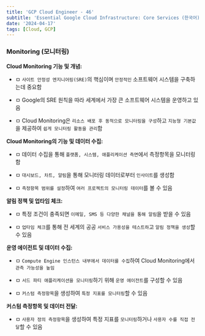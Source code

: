 ```yaml
---
title: 'GCP Cloud Engineer - 46'
subtitle: 'Essential Google Cloud Infrastructure: Core Services (한국어) - Monitoring'
date: '2024-04-17'
tags: [Cloud, GCP]
---
```


### Monitoring (모니터링)

**Cloud Monitoring 기능 및 개념:**

- ㅁ `사이트 안정성 엔지니어링(SRE)`의 핵심이며 `안정적인` 소프트웨어 시스템을 구축하는데 중요함

- ㅁ Google의 SRE 원칙을 따라 세계에서 가장 큰 소프트웨어 시스템을 운영하고 있음

- ㅁ Cloud Monitoring은 `리소스 배포 후 동적으로 모니터링을 구성`하고 `지능형 기본값`을 제공하여 `쉽게 모니터링 활동을 관리`함

**Cloud Monitoring의 기능 및 데이터 수집:**

- ㅁ 데이터 수집을 통해 `플랫폼, 시스템, 애플리케이션 측면`에서 측정항목을 모니터링함

- ㅁ `대시보드, 차트, 알림`을 통해 모니터링 데이터로부터 `인사이트`를 생성함

- ㅁ `측정항목 범위를 설정`하여 `여러 프로젝트의 모니터링 데이터`를 볼 수 있음

**알림 정책 및 업타임 체크:**

- ㅁ 특정 조건이 충족되면 `이메일, SMS 등 다양한 채널을 통해 알림`을 받을 수 있음

- ㅁ `업타임 체크`를 통해 전 세계의 공공 `서비스 가용성을 테스트하`고 `알림 정책을 생성`할 수 있음

**운영 에이전트 및 데이터 수집:**

- ㅁ `Compute Engine 인스턴스 내부에서 데이터를 수집`하여 Cloud Monitoring에서 `관측 가능성을 높임`

- ㅁ `서드 파티 애플리케이션을 모니터링`하기 위해 `운영 에이전트`를 구성할 수 있음

- ㅁ `커스텀 측정항목`을 생성하여 `특정 지표를 모니터링`할 수 있음

**커스텀 측정항목 및 데이터 전달:**

- ㅁ `사용자 정의 측정항목`을 생성하여 특정 지표를 `모니터링`하거나 `사용자 수를 직접 전달`할 수 있음